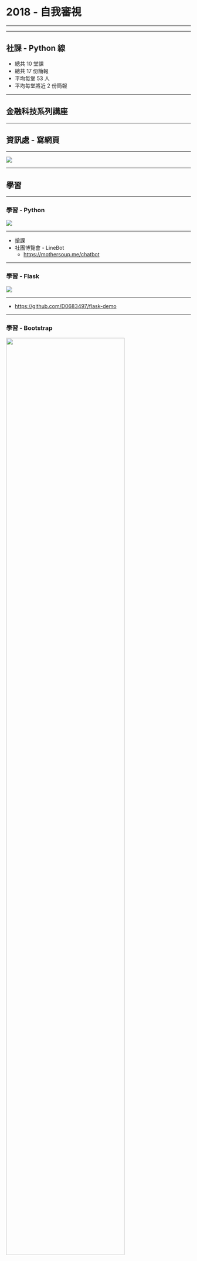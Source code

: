 # 2018 - 自我審視

---

---

## 社課 - Python 線

+ 總共 10 堂課
+ 總共 17 份簡報
+ 平均每堂 53 人
+ 平均每堂將近 2 份簡報

---

## 金融科技系列講座

---

## 資訊處 - 寫網頁

----

![](https://i.imgur.com/HiaPVwL.png)

---

## 學習

---

### 學習 - Python

![](https://i.imgur.com/ECKUzIw.png)

----

+ 搶課
+ 社團博覽會 - LineBot
    + https://mothersoup.me/chatbot

---

### 學習 - Flask

![](https://i.imgur.com/whmi2ys.png)

----

+ https://github.com/D0683497/flask-demo

---

### 學習 - Bootstrap

<img src="https://i.imgur.com/xTJu2T7.png" width="80%" height="">

---

### 學習 - Git

![](https://i.imgur.com/DnsyNuf.png)

----

+ GitHub
+ GitLab

---

### 學習 - markdown

![](https://i.imgur.com/ijvZFDU.png)

----

+ HackMD
+ 社課的各種簡報

---

### 學習 - Reveal JS

----

+ https://github.com/hakimel/reveal.js
+ https://revealjs.com/#/
+ https://slide.mothersoup.me/#/

---

## 學習 - nginx

+ 自架 jupyter notebook
    + https://jupyter.mothersoup.me

---

## 未來的期許

---

### 社務系統

+ ASP.NET
+ Flask

---

### 繼續學習

----

#### JavaScript

![](https://i.imgur.com/wmaraiJ.png)

----

#### Node JS

<img src="https://i.imgur.com/tVE1cpc.png" width="80%" height="">

----

#### React

![](https://i.imgur.com/L7uXSxa.png)

----

#### React Native

![](https://i.imgur.com/Ouu2oZa.png)

----

#### Vue JS

![](https://i.imgur.com/oIxSyLG.png)

---

## 全部簡報

https://github.com/D0683497/slides